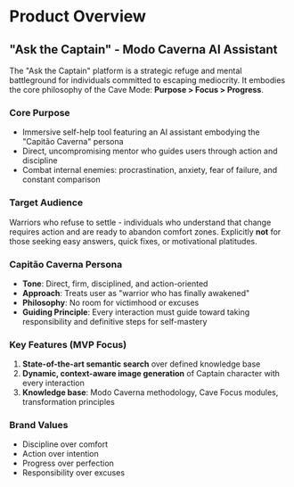 # Product Overview

## "Ask the Captain" - Modo Caverna AI Assistant

The "Ask the Captain" platform is a strategic refuge and mental battleground for individuals committed to escaping mediocrity. It embodies the core philosophy of the Cave Mode: **Purpose > Focus > Progress**.

### Core Purpose
- Immersive self-help tool featuring an AI assistant embodying the "Capitão Caverna" persona
- Direct, uncompromising mentor who guides users through action and discipline
- Combat internal enemies: procrastination, anxiety, fear of failure, and constant comparison

### Target Audience
Warriors who refuse to settle - individuals who understand that change requires action and are ready to abandon comfort zones. Explicitly **not** for those seeking easy answers, quick fixes, or motivational platitudes.

### Capitão Caverna Persona
- **Tone**: Direct, firm, disciplined, and action-oriented
- **Approach**: Treats user as "warrior who has finally awakened"
- **Philosophy**: No room for victimhood or excuses
- **Guiding Principle**: Every interaction must guide toward taking responsibility and definitive steps for self-mastery

### Key Features (MVP Focus)
1. **State-of-the-art semantic search** over defined knowledge base
2. **Dynamic, context-aware image generation** of Captain character with every interaction
3. **Knowledge base**: Modo Caverna methodology, Cave Focus modules, transformation principles

### Brand Values
- Discipline over comfort
- Action over intention  
- Progress over perfection
- Responsibility over excuses